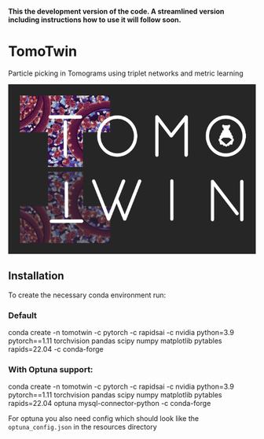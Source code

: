 **This the development version of the code. A streamlined version including instructions how to use it will follow soon.**

# TomoTwin

Particle picking in Tomograms using triplet networks and metric learning

![TomoTwin Logo](resources/images/tomotwin_white_on_gray_cropped.png)

## Installation

To create the necessary conda environment run:

### Default
conda create -n tomotwin -c pytorch -c rapidsai -c nvidia python=3.9 pytorch==1.11 torchvision pandas scipy numpy matplotlib pytables rapids=22.04 -c conda-forge

### With Optuna support:
conda create -n tomotwin -c pytorch -c rapidsai -c nvidia python=3.9 pytorch==1.11 torchvision pandas scipy numpy matplotlib pytables rapids=22.04 optuna mysql-connector-python -c conda-forge

For optuna you also need config which should look like the `optuna_config.json` in the resources directory



